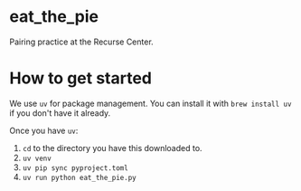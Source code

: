 # eat_the_pie
Pairing practice at the Recurse Center.

# How to get started

We use `uv` for package management. You can install it with `brew install uv` if you don't have it already.

Once you have `uv`:
1. `cd` to the directory you have this downloaded to.
2. `uv venv`
3. `uv pip sync pyproject.toml`
4. `uv run python eat_the_pie.py`

